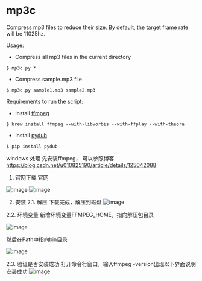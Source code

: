 # mp3c
Compress mp3 files to reduce their size. By default, the target frame rate will be 11025hz.

Usage:
- Compress all mp3 files in the current directory
```shell
$ mp3c.py *
```

- Compress sample.mp3 file
```shell
$ mp3c.py sample1.mp3 sample2.mp3
```

Requirements to run the script:

- Install [ffmpeg](https://ffmpeg.org/)
```shell
$ brew install ffmpeg --with-libvorbis --with-ffplay --with-theora
```
- Install [pydub](https://github.com/jiaaro/pydub)
```shell
$ pip install pydub
```

windows 处理
先安装ffmpeg， 可以参照博客 https://blog.csdn.net/u010825190/article/details/125042088

1. 官网下载
官网

![image](https://user-images.githubusercontent.com/7889062/193176407-e91d0c97-f117-48fb-bf46-31c76e297342.png)
![image](https://user-images.githubusercontent.com/7889062/193176431-697c84a5-b6d5-4f45-b877-13aad5ac10b2.png)


2. 安装
2.1. 解压
下载完成，解压到磁盘
![image](https://user-images.githubusercontent.com/7889062/193176466-79ee6318-f119-48dc-b7c9-fcca142415af.png)


2.2. 环境变量
新增环境变量FFMPEG_HOME，指向解压包目录

![image](https://user-images.githubusercontent.com/7889062/193176515-d522acbf-7b55-44ed-ba4c-10ef60853ca2.png)

然后在Path中指向bin目录

![image](https://user-images.githubusercontent.com/7889062/193176565-91d55017-440e-4c2b-b592-a59ca1dcf17f.png)


2.3. 验证是否安装成功
打开命令行窗口，输入ffmpeg -version出现以下界面说明安装成功
![image](https://user-images.githubusercontent.com/7889062/193176535-fa1cc1db-0712-40fb-b907-e114db885a12.png)


